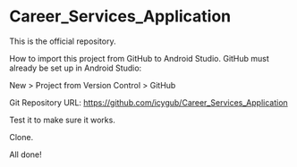 # Career_Services_Application
This is the official repository.

How to import this project from GitHub to Android Studio. GitHub must already be set up in Android Studio:

New > Project from Version Control > GitHub

Git Repository URL: https://github.com/icygub/Career_Services_Application

Test it to make sure it works.

Clone.

All done!
